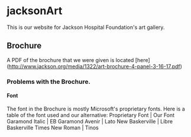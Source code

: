 # jacksonArt
This is our website for Jackson Hospital Foundation's art gallery.

## Brochure
A PDF of the brochure that we were given is located [here] (http://www.jackson.org/media/1322/art-brochure-4-panel-3-16-17.pdf)

### Problems with the Brochure.
#### Font
The font in the Brochure is mostly Microsoft's proprietary fonts. Here is a table of the font used and our alternative:
Proprietary Font | Our Font
Garamond Italic | EB Garamond
Avenir | Lato
New Baskerville | Libre Baskerville
Times New Roman | Tinos
